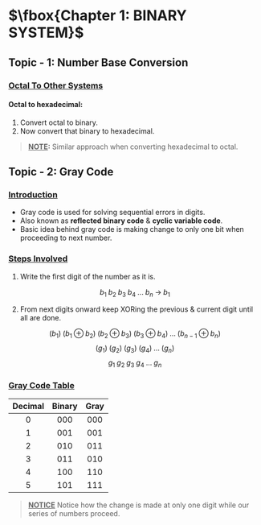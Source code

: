 # $\fbox{Chapter 1: BINARY SYSTEM}$





## **Topic - 1: Number Base Conversion**

### <u>Octal To Other Systems</u>

#### Octal to hexadecimal:

1. Convert octal to binary.
2. Now convert that binary to hexadecimal.

> **<u>NOTE</u>:**
> Similar approach when converting hexadecimal to octal.



## **Topic - 2: Gray Code**

### <u>Introduction</u>

- Gray code is used for solving sequential errors in digits.
- Also known as **reflected binary code** & **cyclic variable code**.
- Basic idea behind gray code is making change to only one bit when proceeding to next number.


### <u>Steps Involved</u>

1. Write the first digit of the number as it is.

$$ b_{1} \; b_{2} \; b_{3} \; b_{4} \; ... \; b_{n} \; \rightarrow \; b_{1} $$

2. From next digits onward keep XORing the previous & current digit until all are done.

$$ (b_{1}) \; (b_{1} \oplus b_{2}) \; (b_{2} \oplus b_{3}) \; (b_{3} \oplus b_{4}) \; ... \; (b_{n-1} \oplus b_{n}) $$
$$ (g_{1}) \; (g_{2}) \; (g_{3}) \; (g_{4}) \; ... \; (g_{n}) $$
$$ g_{1} \; g_{2} \; g_{3} \; g_{4} \; ... \; g_{n} $$


### <u>Gray Code Table</u>

| Decimal | Binary | Gray |
| :-----: | :----: | :--: |
|    0    |  000   | 000  |
|    1    |  001   | 001  |
|    2    |  010   | 011  |
|    3    |  011   | 010  |
|    4    |  100   | 110  |
|    5    |  101   | 111  |

>**<u>NOTICE</u>**
>Notice how the change is made at only one digit while our series of numbers proceed.
